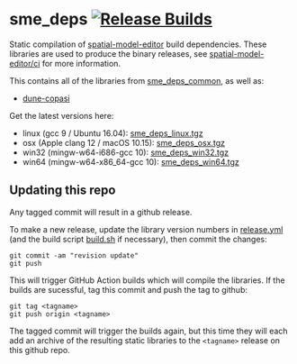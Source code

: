 # sme_deps [![Release Builds](https://github.com/spatial-model-editor/sme_deps/actions/workflows/release.yml/badge.svg)](https://github.com/spatial-model-editor/sme_deps/actions/workflows/release.yml)

Static compilation of [spatial-model-editor](https://github.com/spatial-model-editor/spatial-model-editor) build dependencies.
These libraries are used to produce the binary releases, see [spatial-model-editor/ci](https://github.com/spatial-model-editor/spatial-model-editor/blob/master/ci/README.md) for more information.

This contains all of the libraries from [sme_deps_common](https://github.com/spatial-model-editor/sme_deps_common), as well as:

- [dune-copasi](https://gitlab.dune-project.org/copasi/dune-copasi)

Get the latest versions here:

- linux (gcc 9 / Ubuntu 16.04): [sme_deps_linux.tgz](https://github.com/spatial-model-editor/sme_deps/releases/latest/download/sme_deps_linux.tgz)
- osx (Apple clang 12 / macOS 10.15): [sme_deps_osx.tgz](https://github.com/spatial-model-editor/sme_deps/releases/latest/download/sme_deps_osx.tgz)
- win32 (mingw-w64-i686-gcc 10): [sme_deps_win32.tgz](https://github.com/spatial-model-editor/sme_deps/releases/latest/download/sme_deps_win32.tgz)
- win64 (mingw-w64-x86_64-gcc 10): [sme_deps_win64.tgz](https://github.com/spatial-model-editor/sme_deps/releases/latest/download/sme_deps_win64.tgz)

## Updating this repo
Any tagged commit will result in a github release.

To make a new release, update the library version numbers in [release.yml](https://github.com/spatial-model-editor/sme_deps/blob/master/.github/workflows/release.yml#L6) (and the build script [build.sh](https://github.com/spatial-model-editor/sme_deps/blob/master/build.sh) if necessary), then commit the changes:
```
git commit -am "revision update"
git push
```
This will trigger GitHub Action builds which will compile the libraries. If the builds are sucessful, tag this commit and push the tag to github:
```
git tag <tagname>
git push origin <tagname>
```
The tagged commit will trigger the builds again, but this time they will each add an archive of the resulting static libraries to the `<tagname>` release on this github repo.

